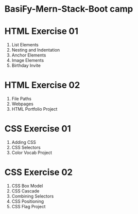# BasiFy-Mern-Stack-Boot camp

# HTML Exercise 01

1.  List Elements
2.  Nesting and Indentation
3.  Anchor Elements
4.  Image Elements
5.  Birthday Invite

# HTML Exercise 02

1. File Paths
2. Webpages
3. HTML Portfolio Project

# CSS Exercise 01

1. Adding CSS
2. CSS Selectors
3. Color Vocab Project

# CSS Exercise 02

1. CSS Box Model
2. CSS Cascade
3. Combining Selectors
4. CSS Positioning
5. CSS Flag Project
